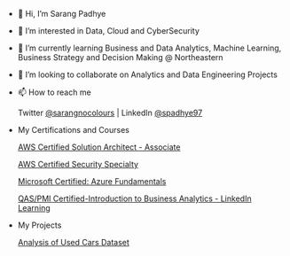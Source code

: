 - 👋 Hi, I’m Sarang Padhye
- 👀 I’m interested in Data, Cloud and CyberSecurity
- 🌱 I’m currently learning
     Business and Data Analytics, Machine Learning, Business Strategy and Decision Making @ Northeastern
- 💞️ I’m looking to collaborate on Analytics and Data Engineering Projects
- 📫 How to reach me
  
     Twitter [@sarangnocolours](https://twitter.com/sarangnocolours) | LinkedIn [@spadhye97](https://www.linkedin.com/in/spadhye97/)

- My Certifications and Courses

    [AWS Certified Solution Architect - Associate](https://aws.amazon.com/certification/certified-solutions-architect-associate/)

    [AWS Certified Security Specialty](https://aws.amazon.com/certification/certified-security-specialty/)

    [Microsoft Certified: Azure Fundamentals](https://learn.microsoft.com/en-us/credentials/certifications/azure-fundamentals/)

    [QAS/PMI Certified-Introduction to Business Analytics - LinkedIn Learning](https://www.linkedin.com/learning/introduction-to-business-analytics-2020/empower-your-business-through-analytics?u=74653650)


- My Projects
  
     [Analysis of Used Cars Dataset](https://github.com/sarangpadhye97/Carvana_IsBadBuy)


<!--- 
sarangpadhye97/sarangpadhye97 is a ✨ special ✨ repository because its `README.md` (this file) appears on your GitHub profile.
You can click the Preview link to take a look at your changes.
--->
